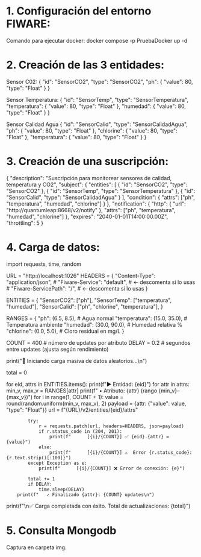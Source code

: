 # 1. Configuración del entorno FIWARE:
Comando para ejecutar docker: docker compose -p PruebaDocker up -d 

# 2. Creación de las 3 entidades:

Sensor C02:
{
  "id": "SensorCO2",
  "type": "SensorCO2",
  "ph": {
    "value": 80,
    "type": "Float"
  }
}

Sensor Temperatura:
{
  "id": "SensorTemp",
  "type": "SensorTemperatura",
  "temperatura": {
    "value": 80,
    "type": "Float"
  },
  "humedad": {
    "value": 80,
    "type": "Float"
  }
}

Sensor Calidad Agua
{
  "id": "SensorCalid",
  "type": "SensorCalidadAgua",
  "ph": {
    "value": 80,
    "type": "Float"
  },
  "chlorine": {
    "value": 80,
    "type": "Float"
  },
  "temperatura": {
    "value": 80,
    "type": "Float"
  }
}

# 3. Creación de una suscripción:

{
  "description": "Suscripción para monitorear sensores de calidad, temperatura y CO2",
  "subject": {
    "entities": [
      { "id": "SensorCO2", "type": "SensorCO2" },
      { "id": "SensorTemp", "type": "SensorTemperatura" },
      { "id": "SensorCalid", "type": "SensorCalidadAgua" }
    ],
    "condition": {
      "attrs": ["ph", "temperatura", "humedad", "chlorine"]
    }
  },
  "notification": {
    "http": { "url": "http://quantumleap:8668/v2/notify" },
    "attrs": ["ph", "temperatura", "humedad", "chlorine"]
  },
  "expires": "2040-01-01T14:00:00.00Z",
  "throttling": 5
}


# 4. Carga de datos:

import requests, time, random

URL = "http://localhost:1026"
HEADERS = {
    "Content-Type": "application/json",
    # "Fiware-Service": "default",   # ← descomenta si lo usas
    # "Fiware-ServicePath": "/",     # ← descomenta si lo usas
}

ENTITIES = {
    "SensorCO2": ["ph"],
    "SensorTemp": ["temperatura", "humedad"],
    "SensorCalid": ["ph", "chlorine", "temperatura"],
}

RANGES = {
    "ph": (6.5, 8.5),             # Agua normal
    "temperatura": (15.0, 35.0),  # Temperatura ambiente
    "humedad": (30.0, 90.0),      # Humedad relativa %
    "chlorine": (0.0, 5.0),       # Cloro residual en mg/L
}

COUNT = 400   # número de updates por atributo
DELAY = 0.2   # segundos entre updates (ajusta según rendimiento)

print("🚀 Iniciando carga masiva de datos aleatorios...\n")

total = 0

for eid, attrs in ENTITIES.items():
    print(f"▶️  Entidad: {eid}")
    for attr in attrs:
        min_v, max_v = RANGES[attr]
        print(f"   • Atributo: {attr} (rango {min_v}–{max_v})")
        for i in range(1, COUNT + 1):
            value = round(random.uniform(min_v, max_v), 2)
            payload = {attr: {"value": value, "type": "Float"}}
            url = f"{URL}/v2/entities/{eid}/attrs"

            try:
                r = requests.patch(url, headers=HEADERS, json=payload)
                if r.status_code in (204, 201):
                    print(f"      [{i}/{COUNT}] ✅ {eid}.{attr} = {value}")
                else:
                    print(f"      [{i}/{COUNT}] ⚠️  Error {r.status_code}: {r.text.strip()[:100]}")
            except Exception as e:
                print(f"      [{i}/{COUNT}] ❌ Error de conexión: {e}")

            total += 1
            if DELAY:
                time.sleep(DELAY)
        print(f"   ✓ Finalizado {attr}: {COUNT} updates\n")

print(f"\n✅ Carga completada con éxito. Total de actualizaciones: {total}")

# 5. Consulta Mongodb
Captura en carpeta img.